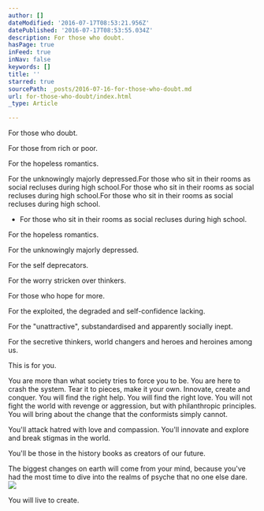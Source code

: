 ```yaml
---
author: []
dateModified: '2016-07-17T08:53:21.956Z'
datePublished: '2016-07-17T08:53:55.034Z'
description: For those who doubt.
hasPage: true
inFeed: true
inNav: false
keywords: []
title: ''
starred: true
sourcePath: _posts/2016-07-16-for-those-who-doubt.md
url: for-those-who-doubt/index.html
_type: Article

---
```

For those who doubt.

For those from rich or poor. 

For the hopeless romantics.

For the unknowingly majorly depressed.For those who sit in their rooms as social recluses during high school.For those who sit in their rooms as social recluses during high school.For those who sit in their rooms as social recluses during high school.

* For those who sit in their rooms as social recluses during high school.

For the hopeless romantics.

For the unknowingly majorly depressed.

For the self deprecators.

For the worry stricken over thinkers.

For those who hope for more.

For the exploited, the degraded and self-confidence lacking.

For the "unattractive", substandardised and apparently socially inept.

For the secretive thinkers, world changers and heroes and heroines among us.

This is for you.

You are more than what society tries to force you to be. You are here to crash the system. Tear it to pieces, make it your own. Innovate, create and conquer. You will find the right help. You will find the right love. You will not fight the world with revenge or aggression, but with philanthropic principles. You will bring about the change that the conformists simply cannot.

You'll attack hatred with love and compassion. You'll innovate and explore and break stigmas in the world.

You'll be those in the history books as creators of our future.

The biggest changes on earth will come from your mind, because you've had the most time to dive into the realms of psyche that no one else dare.
![](https://the-grid-user-content.s3-us-west-2.amazonaws.com/b2365609-ea1e-45cf-a3cf-6cace21ff60f.jpg)

You will live to create.